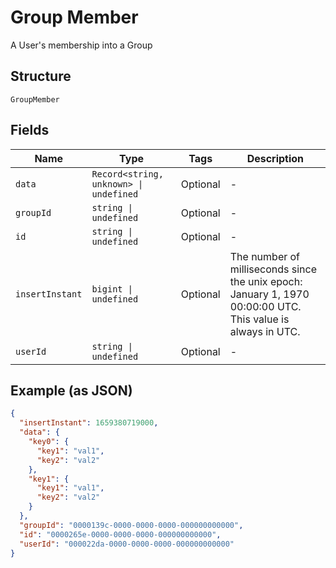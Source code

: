 
# Group Member

A User's membership into a Group

## Structure

`GroupMember`

## Fields

| Name | Type | Tags | Description |
|  --- | --- | --- | --- |
| `data` | `Record<string, unknown> \| undefined` | Optional | - |
| `groupId` | `string \| undefined` | Optional | - |
| `id` | `string \| undefined` | Optional | - |
| `insertInstant` | `bigint \| undefined` | Optional | The number of milliseconds since the unix epoch: January 1, 1970 00:00:00 UTC. This value is always in UTC. |
| `userId` | `string \| undefined` | Optional | - |

## Example (as JSON)

```json
{
  "insertInstant": 1659380719000,
  "data": {
    "key0": {
      "key1": "val1",
      "key2": "val2"
    },
    "key1": {
      "key1": "val1",
      "key2": "val2"
    }
  },
  "groupId": "0000139c-0000-0000-0000-000000000000",
  "id": "0000265e-0000-0000-0000-000000000000",
  "userId": "000022da-0000-0000-0000-000000000000"
}
```

